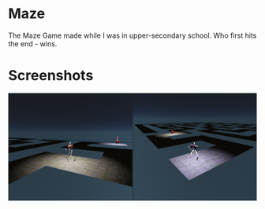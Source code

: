 # Maze
The Maze Game made while I was in upper-secondary school. Who first hits the end - wins.

# Screenshots
![Screenshot_0](https://raw.githubusercontent.com/Kosiarznerek/web-maze/master/screenshots/0.png)
